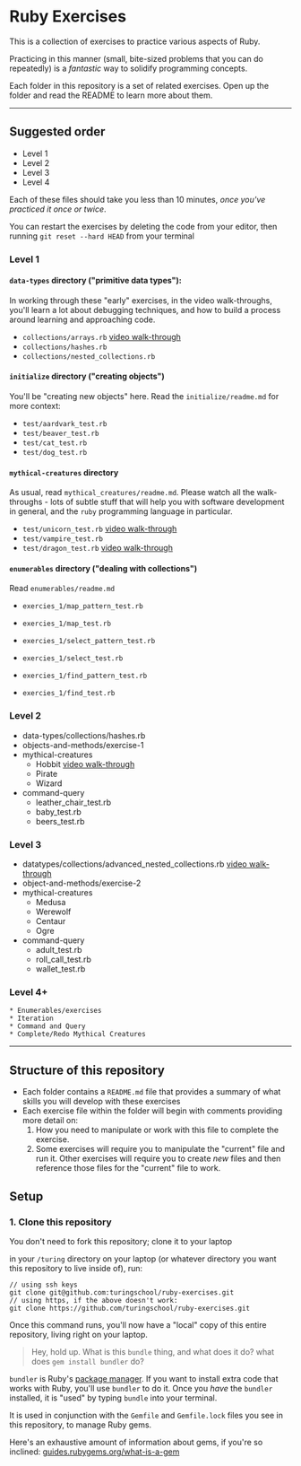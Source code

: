 # Ruby Exercises

This is a collection of exercises to practice various aspects of Ruby.

Practicing in this manner (small, bite-sized problems that you can do repeatedly) is a _fantastic_ way to solidify programming concepts.

Each folder in this repository is a set of related exercises. Open up the folder and read the README to learn more about them.

______________
## Suggested order

  - Level 1
  - Level 2
  - Level 3
  - Level 4

Each of these files should take you less than 10 minutes, _once you've practiced it once or twice_.

You can restart the exercises by deleting the code from your editor, then running `git reset --hard HEAD` from your terminal

### Level 1

#### `data-types` directory ("primitive data types"):

In working through these "early" exercises, in the video walk-throughs, you'll learn a lot about debugging techniques, and how to build a process around learning and approaching code.


* `collections/arrays.rb` [video walk-through](https://youtu.be/RUnd1Uu0AyE)
* `collections/hashes.rb`
* `collections/nested_collections.rb`

#### `initialize` directory ("creating objects")

You'll be "creating new objects" here. Read the `initialize/readme.md` for more context:

* `test/aardvark_test.rb`
* `test/beaver_test.rb`
* `test/cat_test.rb`
* `test/dog_test.rb`

#### `mythical-creatures` directory

As usual, read `mythical_creatures/readme.md`. Please watch all the walk-throughs - lots of subtle stuff that will help you with software development in general, and the `ruby` programming language in particular.

* `test/unicorn_test.rb` [video walk-through](https://youtu.be/mocwGsu41yw)
* `test/vampire_test.rb`
* `test/dragon_test.rb` [video walk-through](https://youtu.be/NIPerY-xuCk)

#### `enumerables` directory ("dealing with collections")

Read `enumerables/readme.md`

* `exercies_1/map_pattern_test.rb`
* `exercies_1/map_test.rb`

* `exercies_1/select_pattern_test.rb`
* `exercies_1/select_test.rb`

* `exercies_1/find_pattern_test.rb`
* `exercies_1/find_test.rb`

### Level 2


  * data-types/collections/hashes.rb
  * objects-and-methods/exercise-1
  * mythical-creatures
    * Hobbit [video walk-through](https://youtu.be/uYGS-DCNR-0)
    * Pirate
    * Wizard
  * command-query
    * leather_chair_test.rb
    * baby_test.rb
    * beers_test.rb

### Level 3
  * datatypes/collections/advanced_nested_collections.rb [video walk-through](https://youtu.be/9AaElA4elDU)
  * object-and-methods/exercise-2
  * mythical-creatures
    * Medusa
    * Werewolf
    * Centaur
    * Ogre
  * command-query
    * adult_test.rb
    * roll_call_test.rb
    * wallet_test.rb

### Level 4+
	* Enumerables/exercises
	* Iteration
	* Command and Query
	* Complete/Redo Mythical Creatures

____________

## Structure of this repository
- Each folder contains a `README.md` file that provides a summary of what skills you will develop with these exercises
- Each exercise file within the folder will begin with comments providing more detail on:
  1. How you need to manipulate or work with this file to complete the exercise.
  2. Some exercises will require you to manipulate the "current" file and run it. Other exercises will require you to create _new_ files and then reference those files for the "current" file to work.

## Setup

### 1. Clone this repository

You don't need to fork this repository; clone it to your laptop

in your `/turing` directory on your laptop (or whatever directory you want this repository to live inside of), run:

```
// using ssh keys
git clone git@github.com:turingschool/ruby-exercises.git
// using https, if the above doesn't work:
git clone https://github.com/turingschool/ruby-exercises.git
```

Once this command runs, you'll now have a "local" copy of this entire repository, living right on your laptop.

> Hey, hold up. What is this `bundle` thing, and what does it do? what does `gem install bundler` do?

`bundler` is Ruby's [package manager](https://bundler.io/). If you want to install extra code that works with Ruby, you'll use `bundler` to do it. Once you _have_ the `bundler` installed, it is "used" by typing `bundle` into your terminal.

It is used in conjunction with the `Gemfile` and `Gemfile.lock` files you see in this repository, to manage Ruby gems.

Here's an exhaustive amount of information about gems, if you're so inclined: [guides.rubygems.org/what-is-a-gem](https://guides.rubygems.org/what-is-a-gem/)
